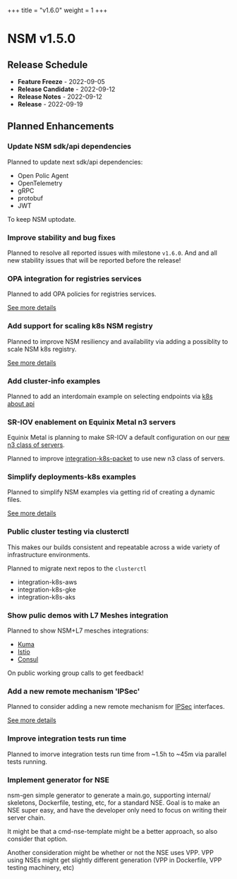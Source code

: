 +++
title = "v1.6.0"
weight = 1
+++

# NSM v1.5.0

## Release Schedule

- **Feature Freeze** -  2022-09-05
- **Release Candidate** -  2022-09-12
- **Release Notes** -  2022-09-12
- **Release** -  2022-09-19


## Planned Enhancements


### Update NSM sdk/api dependencies


Planned to update next sdk/api dependencies:

- Open Polic Agent
- OpenTelemetry
- gRPC
- protobuf
- JWT

To keep NSM uptodate.


### Improve stability and bug fixes

Planned to resolve all reported issues with milestone `v1.6.0`.
And and all new stability issues that will be reported before the release!


### OPA integration for registries services

Planned to add OPA policies for registries services.

[See more details](https://github.com/networkservicemesh/sdk/issues/269) 

### Add support for scaling k8s NSM registry

Planned to improve NSM resiliency and availability via adding a possiblity to scale NSM k8s registry.

[See more details](https://github.com/networkservicemesh/deployments-k8s/issues/6779)

### Add cluster-info examples

Planned to add an interdomain example on selecting endpoints via [k8s about api](https://github.com/kubernetes-sigs/about-api)

### SR-IOV enablement on Equinix Metal n3 servers

Equinix Metal is planning to make SR-IOV a default configuration on our [new n3 class of servers](https://feedback.equinixmetal.com/changelog/sr-iov-enabled-by-default-on-n3xlarge-servers).

Planned to improve [integration-k8s-packet](https://github.com/networkservicemesh/integration-k8s-packet) to use new n3 class of servers.

### Simplify deployments-k8s examples

Planned to simplify NSM examples via getting rid of creating a dynamic files. 

[See more details](https://github.com/networkservicemesh/deployments-k8s/issues/5436) 


### Public cluster testing via clusterctl

This makes our builds consistent and repeatable  across a wide variety of infrastructure environments. 

Planned to migrate next repos to the `clusterctl`

- integration-k8s-aws
- integration-k8s-gke
- integration-k8s-aks

### Show pulic demos with L7 Meshes integration


Planned to show NSM+L7 mesches integrations:

- [Kuma](https://github.com/networkservicemesh/deployments-k8s/pull/7079)
- [Istio](https://github.com/networkservicemesh/deployments-k8s/tree/main/examples/interdomain/nsm_istio_booking)
- [Consul](https://github.com/networkservicemesh/deployments-k8s/tree/main/examples/interdomain/nsm_consul)

On public working group calls to get feedback!

### Add a new remote mechanism 'IPSec'

Planned to consider adding a new remote mechanism for [IPSec](https://wiki.debian.org/IPsec) interfaces.

[See more details](https://wiki.fd.io/view/VPP/IPSec)


### Improve integration tests run time

Planned to imorve integration tests run time from ~1.5h to ~45m via parallel tests running.


### Implement generator for NSE

nsm-gen simple generator to generate a main.go, supporting internal/ skeletons, Dockerfile, testing, etc,  for a standard NSE.  Goal is to make an NSE super easy, and have the developer only need to focus on writing their server chain.

It might be that a cmd-nse-template might be a better approach, so also consider that option. 

Another consideration might be whether or not the NSE uses VPP.  VPP using NSEs might get slightly different generation (VPP in Dockerfile, VPP testing machinery, etc)

